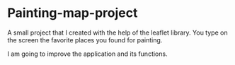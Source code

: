 # Painting-map-project

A small project that I created with the help of the leaflet library. You type on the screen the favorite places you found for painting.

I am going to improve the application and its functions.
